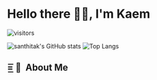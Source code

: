 # Hello there 👋🏻, I'm Kaem

![visitors](https://visitor-badge.laobi.icu/badge?page_id=santhitak)

![santhitak's GitHub stats](https://github-readme-stats.vercel.app/api?username=santhitak&show_icons=true&theme=omni&layout=compact)
![Top Langs](https://github-readme-stats.vercel.app/api/top-langs/?username=santhitak&theme=omni&layout=compact)


## =͟͟͞͞  🦊 &nbsp;About Me
